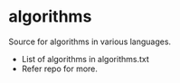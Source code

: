 # algorithms
Source for algorithms in various languages.

* List of algorithms in algorithms.txt
* Refer repo for more.
